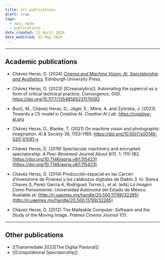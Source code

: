 ```yaml
---
title: all_publications
draft: true
tags:
  - navi_node
  - publications
date_created: 12 April 2024
date_modified: 02 May 2024
---
```

---
## Academic publications

- Chávez Heras, D. (2024) [_Cinema and Machine Vision: AI, Spectatorship and Aesthetics_](https://edinburghuniversitypress.com/book-cinema-and-machine-vision.html). Edinburgh University Press.


- Chávez Heras, D. (2023) [[Creanalytics]]: Automating the supercut as a form of critical technical practice. _Convergence_, 0(0). https://doi.org/10.1177/13548565231174592 


- Bunz, M., Chávez Heras, D., Jäger, E., Milne, A. and Zylinska, J. (2023) Towards a C5 model in Creative AI. _Creative AI Lab_. https://creative-ai.org


- Chávez Heras, D., Blanke, T. (2021) On machine vision and photographic imagination. _AI & Society_ 36, 1153–1165. https://doi.org/10.1007/s00146-020-01091-y


- Chávez Heras, D. (2019) Spectacular machinery and encrypted spectatorship. _A Peer-Reviewed Journal About_ 8(1). 1: 170–182. [https://doi.org/10.7146/aprja.v8i1.115423](https://doi.org/10.7146/aprja.v8i1.115423)


- Chávez Heras, D. (2014) Producción espacial en las Carceri d’invenzione de Piranesi y los calabozos digitales de Diablo 3. In: Sienra Chaves S, Peréz García A, Rodríguez Torres L, et al. (eds) _La Imagen Como Pensamiento_. Universidad Autónoma del Estado de México. Available at: [http://ri.uaemex.mx/handle/20.500.11799/32285](http://ri.uaemex.mx/handle/20.500.11799/32285)


- Chávez Heras, D. (2012) The Malleable Computer: Software and the Study of the Moving Image. _Frames Cinema Journal_ 1(1).


---

## Other publications

- [[Transmediale 2023|The Digital Pastoral]]
- [[Computational Spectatorship]]
